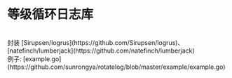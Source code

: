 # 等级循环日志库
</br>
封装 [Sirupsen/logrus](https://github.com/Sirupsen/logrus)、[natefinch/lumberjack](https://github.com/natefinch/lumberjack)
</br>  
例子: [example.go](https://github.com/sunrongya/rotatelog/blob/master/example/example.go)

